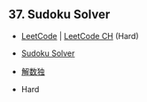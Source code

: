 ## 37. Sudoku Solver

-  [LeetCode](https://leetcode.com/problems/sudoku-solver/) | [LeetCode CH](https://leetcode.cn/problems/sudoku-solver/) (Hard)

- [Sudoku Solver](https://leetcode.com/problems/sudoku-solver/)
- [解数独](https://leetcode.cn/problems/sudoku-solver/)
- Hard
